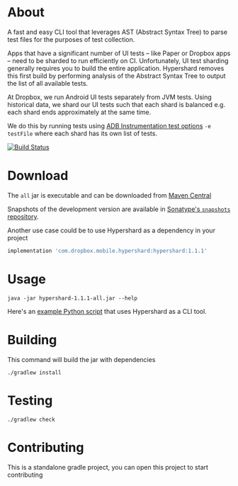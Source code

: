# About
A fast and easy CLI tool that leverages AST (Abstract Syntax Tree) to parse test files for the purposes of test collection.

Apps that have a significant number of UI tests – like Paper or Dropbox apps – need to be sharded to run efficiently on CI. Unfortunately, UI test sharding generally requires you to build the entire application. Hypershard removes this first build by performing analysis of the Abstract Syntax Tree to output the list of all available tests.

At Dropbox, we run Android UI tests separately from JVM tests. Using historical data, we shard our UI tests such that each shard is balanced e.g. each shard ends approximately at the same time.

We do this by running tests using [ADB Instrumentation test options](https://developer.android.com/reference/android/support/test/runner/AndroidJUnitRunner) `-e testFile` where each shard has its own list of tests.

[![Build Status](https://travis-ci.org/dropbox/hypershard-android.svg?branch=master)](https://travis-ci.org/dropbox/hypershard-android)

# Download
The `all` jar is executable and can be downloaded from [Maven Central](https://search.maven.org/search?q=g:com.dropbox.mobile.hypershard)

Snapshots of the development version are available in [Sonatype's `snapshots` repository](https://oss.sonatype.org/content/repositories/snapshots/).

Another use case could be to use Hypershard as a dependency in your project

```groovy
implementation 'com.dropbox.mobile.hypershard:hypershard:1.1.1'
```


# Usage
```
java -jar hypershard-1.1.1-all.jar --help
```

Here's an [example Python script](example/run_hypershard.py) that uses Hypershard as a CLI tool.

# Building
This command will build the jar with dependencies
```
./gradlew install
```

# Testing
```
./gradlew check
```

# Contributing
This is a standalone gradle project, you can open this project to start contributing
